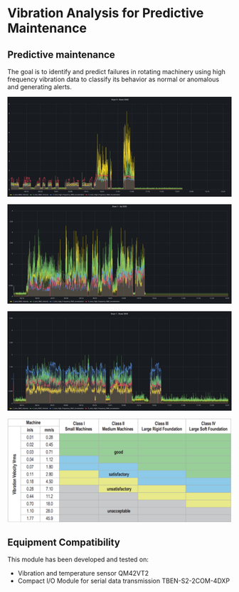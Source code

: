 # Vibration Analysis for Predictive Maintenance
## Predictive maintenance
The goal is to identify and predict failures in rotating machinery using high frequency vibration data to classify its behavior as normal or anomalous and generating alerts.

![dryer_3_down](docs/dryer_3_down.png)

![dryer_1_up](docs/dryer_1_up.png)

![dryer_1_down](docs/dryer_1_down.png)

![iso10816](docs/iso10816.png)

## Equipment Compatibility

This module has been developed and tested on:
+ Vibration and temperature sensor QM42VT2
+ Compact I/O Module for serial data transmission TBEN-S2-2COM-4DXP
